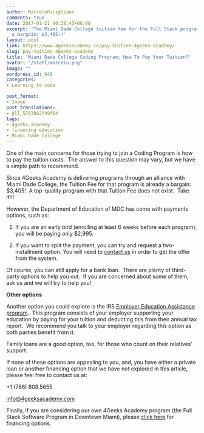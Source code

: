 ```yaml
---
author: MarceloRicigliano
comments: true
date: 2017-01-21 00:38:45+00:00
excerpt: 'The Miami Dade College tuition fee for the Full Stack program is already
  a bargain: $3,405!!'
layout: post
link: https://www.4geeksacademy.co/pay-tuition-4geeks-academy/
slug: pay-tuition-4geeks-academy
title: 'Miami Dade College Coding Program: How To Pay Your Tuition?'
avatar: "/staff/marcelo.png"
image: ""
wordpress_id: 649
categories:
- Learning to code

post_format:
- Image
post_translations:
- pll_5703862f49f64
tags:
- 4geeks academy
- financing education
- Miami Dade College
---
```


One of the main concerns for those trying to join a Coding Program is how to pay the tuition costs.  The answer to this question may vary, but we have a simple path to recommend.

Since 4Geeks Academy is delivering programs through an alliance with Miami Dade College, the Tuition Fee for that program is already a bargain: $3,405!  A top-quality program with that Tuition Fee does not exist.  Take it!!!

However, the Department of Education of MDC has come with payments options, such as:



 	
  1. If you are an early bird (enrolling at least 6 weeks before each program), you will be paying only $2,995.

 	
  2. If you want to split the payment, you can try and request a two-installment option. You will need to [contact us](admissions@4geeksacademy.com) in order to get the offer from the system.


Of course, you can still apply for a bank loan.  There are plenty of third-party options to help you out.  If you are concerned about some of them, ask us and we will try to help you!

**Other options**

Another option you could explore is the IRS [Employer Education Assistance program](https://www.irs.gov/publications/p15b/ar02.html#en_US_2016_publink1000193755).  This program consists of your employer supporting your education by paying for your tuition and deducting this from their annual tax report.  We recommend you talk to your employer regarding this option as both parties benefit from it.

Family loans are a good option, too, for those who count on their relatives’ support.

If none of these options are appealing to you, and, you have either a private loan or another financing option that we have not explored in this article, please feel free to contact us at:

+1 (786) 808.5655

info@4geeksacademy.com

Finally, if you are considering our own 4Geeks Academy program (the Full Stack Software Program in Downtown Miami), please [click here](http://4geeksacademy.skills.fund/) for financing options.








